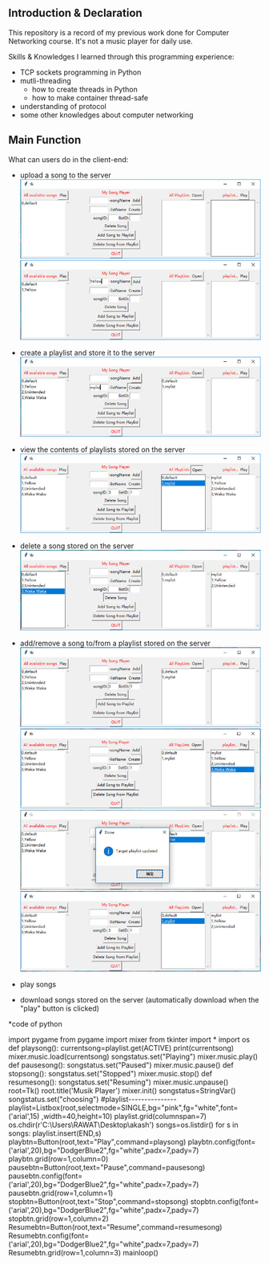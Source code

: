 ## Introduction & Declaration
This repository is a record of my previous work done for Computer Networking course. It's not a music player for daily use.       

Skills & Knowledges I learned through this programming experience:
* TCP sockets programming in Python
* mutli-threading
    * how to create threads in Python
    * how to make container thread-safe
* understanding of protocol
* some other knowledges about computer networking

## Main Function
What can users do in the client-end:
* upload a song to the server
<img src = "/images/init.jpg"> <img src = "/images/addsong.jpg">

* create a playlist and store it to the server
   <img src = "/images/createlist.jpg">

* view the contents of playlists stored on the server
   <img src = "/images/openlist.jpg">

* delete a song stored on the server
   <img src = "/images/delesong.jpg">

* add/remove a song to/from a playlist stored on the server
<img src = "/images/addsongtolist.jpg"><img src = "/images/delefromlist.jpg"><img src = "/images/message.jpg"><img src = "/images/listafterdele.jpg">

* play songs
* download songs stored on the server (automatically download when the "play" button is clicked)


*code of python

import pygame
from pygame import mixer
from tkinter import *
import os
def playsong():
 currentsong=playlist.get(ACTIVE)
 print(currentsong)
 mixer.music.load(currentsong)
 songstatus.set("Playing")
 mixer.music.play()
def pausesong():
 songstatus.set("Paused")
 mixer.music.pause()
def stopsong():
 songstatus.set("Stopped")
 mixer.music.stop()
def resumesong():
 songstatus.set("Resuming")
 mixer.music.unpause() 
root=Tk()
root.title('Musik Player')
mixer.init()
songstatus=StringVar()
songstatus.set("choosing")
#playlist---------------
playlist=Listbox(root,selectmode=SINGLE,bg="pink",fg="white",font=('arial',15)
,width=40,height=10)
playlist.grid(columnspan=7)
os.chdir(r'C:\Users\RAWAT\Desktop\akash')
songs=os.listdir()
for s in songs:
 playlist.insert(END,s)
 playbtn=Button(root,text="Play",command=playsong)
 playbtn.config(font=('arial',20),bg="DodgerBlue2",fg="white",padx=7,pady=7)
 playbtn.grid(row=1,column=0)
pausebtn=Button(root,text="Pause",command=pausesong)
pausebtn.config(font=('arial',20),bg="DodgerBlue2",fg="white",padx=7,pady=7)
pausebtn.grid(row=1,column=1)
stopbtn=Button(root,text="Stop",command=stopsong)
stopbtn.config(font=('arial',20),bg="DodgerBlue2",fg="white",padx=7,pady=7)
stopbtn.grid(row=1,column=2)
Resumebtn=Button(root,text="Resume",command=resumesong)
Resumebtn.config(font=('arial',20),bg="DodgerBlue2",fg="white",padx=7,pady=7)
Resumebtn.grid(row=1,column=3)
mainloop()

